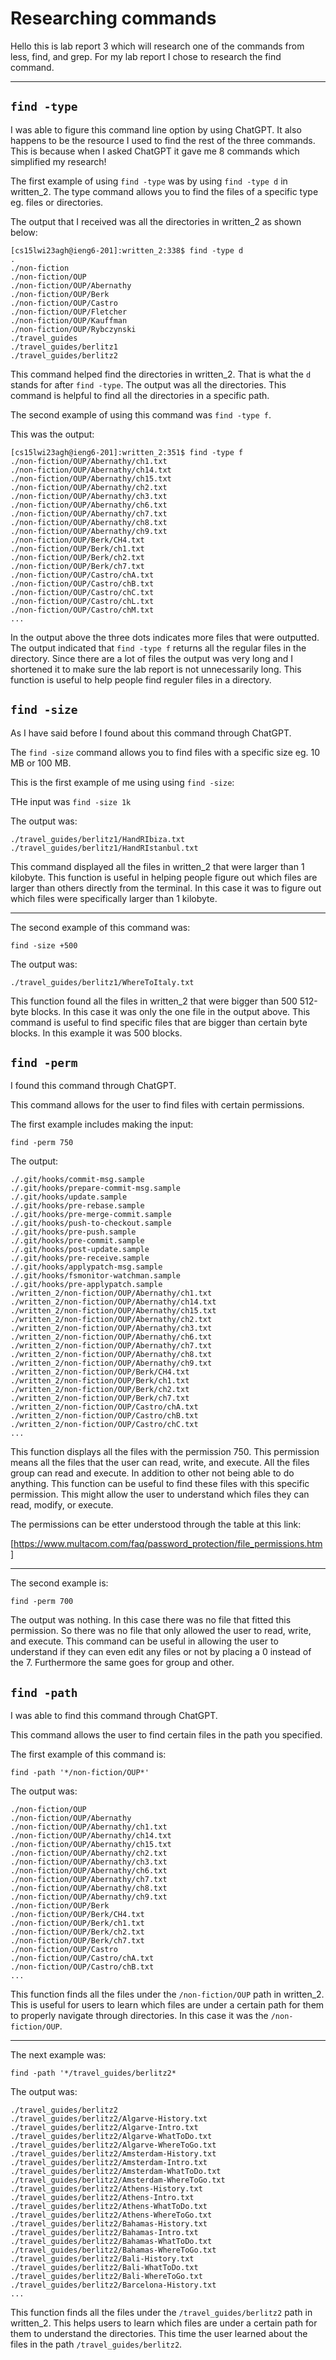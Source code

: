# Researching commands 

Hello this is lab report 3 which will research one of the commands from less, find, and grep. For my lab report I chose to research the find command. 

--- 

## `find -type`

I was able to figure this command line option by using ChatGPT. It also happens to be the resource I used to find the rest of the three commands. This is because when I asked ChatGPT it gave me 8 commands which simplified my research!

The first example of using `find -type` was by using `find -type d` in written_2. The type command allows you to find the files of a specific type eg. files or directories. 

The output that I received was all the directories in written_2 as shown below:

```
[cs15lwi23agh@ieng6-201]:written_2:338$ find -type d
.
./non-fiction
./non-fiction/OUP
./non-fiction/OUP/Abernathy
./non-fiction/OUP/Berk
./non-fiction/OUP/Castro
./non-fiction/OUP/Fletcher
./non-fiction/OUP/Kauffman
./non-fiction/OUP/Rybczynski
./travel_guides
./travel_guides/berlitz1
./travel_guides/berlitz2
```

This command helped find the directories in written_2. That is what the `d` stands for after `find -type`. The output was all the directories. This command is helpful to find all the directories in a specific path. 

The second example of using this command was `find -type f`. 

This was the output:

```
[cs15lwi23agh@ieng6-201]:written_2:351$ find -type f
./non-fiction/OUP/Abernathy/ch1.txt
./non-fiction/OUP/Abernathy/ch14.txt
./non-fiction/OUP/Abernathy/ch15.txt
./non-fiction/OUP/Abernathy/ch2.txt
./non-fiction/OUP/Abernathy/ch3.txt
./non-fiction/OUP/Abernathy/ch6.txt
./non-fiction/OUP/Abernathy/ch7.txt
./non-fiction/OUP/Abernathy/ch8.txt
./non-fiction/OUP/Abernathy/ch9.txt
./non-fiction/OUP/Berk/CH4.txt
./non-fiction/OUP/Berk/ch1.txt
./non-fiction/OUP/Berk/ch2.txt
./non-fiction/OUP/Berk/ch7.txt
./non-fiction/OUP/Castro/chA.txt
./non-fiction/OUP/Castro/chB.txt
./non-fiction/OUP/Castro/chC.txt
./non-fiction/OUP/Castro/chL.txt
./non-fiction/OUP/Castro/chM.txt
...
```

In the output above the three dots indicates more files that were outputted. The output indicated that `find -type f` returns all the regular files in the directory. Since there are a lot of files the output was very long and I shortened it to make sure the lab report is not unnecessarily long. This function is useful to help people find reguler files in a directory. 

## `find -size`

As I have said before I found about this command through ChatGPT. 

The `find -size` command allows you to find files with a specific size eg. 10 MB or 100 MB.

This is the first example of me using using `find -size`:

THe input was `find -size 1k`

The output was:

```
./travel_guides/berlitz1/HandRIbiza.txt
./travel_guides/berlitz1/HandRIstanbul.txt
```

This command displayed all the files in written_2 that were larger than 1 kilobyte. This function is useful in helping people figure out which files are larger than others directly from the terminal. In this case it was to figure out which files were specifically larger than 1 kilobyte. 

---

The second example of this command was:

`find -size +500`

The output was:

```
./travel_guides/berlitz1/WhereToItaly.txt
```

This function found all the files in written_2 that were bigger than 500 512-byte blocks. In this case it was only the one file in the output above. This command is useful to find specific files that are bigger than certain byte blocks. In this example it was 500 blocks. 

## `find -perm`

I found this command through ChatGPT. 

This command allows for the user to find files with certain permissions.

The first example includes making the input:

`find -perm 750`

The output:

```
./.git/hooks/commit-msg.sample
./.git/hooks/prepare-commit-msg.sample
./.git/hooks/update.sample
./.git/hooks/pre-rebase.sample
./.git/hooks/pre-merge-commit.sample
./.git/hooks/push-to-checkout.sample
./.git/hooks/pre-push.sample
./.git/hooks/pre-commit.sample
./.git/hooks/post-update.sample
./.git/hooks/pre-receive.sample
./.git/hooks/applypatch-msg.sample
./.git/hooks/fsmonitor-watchman.sample
./.git/hooks/pre-applypatch.sample
./written_2/non-fiction/OUP/Abernathy/ch1.txt
./written_2/non-fiction/OUP/Abernathy/ch14.txt
./written_2/non-fiction/OUP/Abernathy/ch15.txt
./written_2/non-fiction/OUP/Abernathy/ch2.txt
./written_2/non-fiction/OUP/Abernathy/ch3.txt
./written_2/non-fiction/OUP/Abernathy/ch6.txt
./written_2/non-fiction/OUP/Abernathy/ch7.txt
./written_2/non-fiction/OUP/Abernathy/ch8.txt
./written_2/non-fiction/OUP/Abernathy/ch9.txt
./written_2/non-fiction/OUP/Berk/CH4.txt
./written_2/non-fiction/OUP/Berk/ch1.txt
./written_2/non-fiction/OUP/Berk/ch2.txt
./written_2/non-fiction/OUP/Berk/ch7.txt
./written_2/non-fiction/OUP/Castro/chA.txt
./written_2/non-fiction/OUP/Castro/chB.txt
./written_2/non-fiction/OUP/Castro/chC.txt
...
```

This function displays all the files with the permission 750. This permission means all the files that the user can read, write, and execute. All the files group can read and execute. In addition to other not being able to do anything. This function can be useful to find these files with this specific permission. This might allow the user to understand which files they can read, modify, or execute. 

The permissions can be etter understood through the table at this link:

[https://www.multacom.com/faq/password_protection/file_permissions.htm]

---

The second example is:

`find -perm 700`

The output was nothing. In this case there was no file that fitted this permission. So there was no file that only allowed the user to read, write, and execute. This command can be useful in allowing the user to understand if they can even edit any files or not by placing a 0 instead of the 7. Furthermore the same goes for group and other. 

## `find -path`

I was able to find this command through ChatGPT. 

This command allows the user to find certain files in the path you specified.  

The first example of this command is:

`find -path '*/non-fiction/OUP*'`

The output was:

```
./non-fiction/OUP
./non-fiction/OUP/Abernathy
./non-fiction/OUP/Abernathy/ch1.txt
./non-fiction/OUP/Abernathy/ch14.txt
./non-fiction/OUP/Abernathy/ch15.txt
./non-fiction/OUP/Abernathy/ch2.txt
./non-fiction/OUP/Abernathy/ch3.txt
./non-fiction/OUP/Abernathy/ch6.txt
./non-fiction/OUP/Abernathy/ch7.txt
./non-fiction/OUP/Abernathy/ch8.txt
./non-fiction/OUP/Abernathy/ch9.txt
./non-fiction/OUP/Berk
./non-fiction/OUP/Berk/CH4.txt
./non-fiction/OUP/Berk/ch1.txt
./non-fiction/OUP/Berk/ch2.txt
./non-fiction/OUP/Berk/ch7.txt
./non-fiction/OUP/Castro
./non-fiction/OUP/Castro/chA.txt
./non-fiction/OUP/Castro/chB.txt
...
```

This function finds all the files under the `/non-fiction/OUP` path in written_2. This is useful for users to learn which files are under a certain path for them to properly navigate through directories. In this case it was the `/non-fiction/OUP`.

---

The next example was:

`find -path '*/travel_guides/berlitz2*`

The output was:

```
./travel_guides/berlitz2
./travel_guides/berlitz2/Algarve-History.txt
./travel_guides/berlitz2/Algarve-Intro.txt
./travel_guides/berlitz2/Algarve-WhatToDo.txt
./travel_guides/berlitz2/Algarve-WhereToGo.txt
./travel_guides/berlitz2/Amsterdam-History.txt
./travel_guides/berlitz2/Amsterdam-Intro.txt
./travel_guides/berlitz2/Amsterdam-WhatToDo.txt
./travel_guides/berlitz2/Amsterdam-WhereToGo.txt
./travel_guides/berlitz2/Athens-History.txt
./travel_guides/berlitz2/Athens-Intro.txt
./travel_guides/berlitz2/Athens-WhatToDo.txt
./travel_guides/berlitz2/Athens-WhereToGo.txt
./travel_guides/berlitz2/Bahamas-History.txt
./travel_guides/berlitz2/Bahamas-Intro.txt
./travel_guides/berlitz2/Bahamas-WhatToDo.txt
./travel_guides/berlitz2/Bahamas-WhereToGo.txt
./travel_guides/berlitz2/Bali-History.txt
./travel_guides/berlitz2/Bali-WhatToDo.txt
./travel_guides/berlitz2/Bali-WhereToGo.txt
./travel_guides/berlitz2/Barcelona-History.txt
...
```

This function finds all the files under the `/travel_guides/berlitz2` path in written_2. This helps users to learn which files are under a certain path for them to understand the directories. This time the user learned about the files in the path `/travel_guides/berlitz2`.

